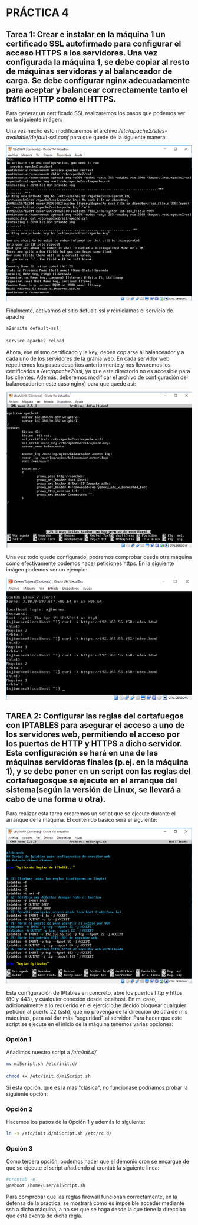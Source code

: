 # PRÁCTICA 4
## Tarea 1: Crear e instalar en la máquina 1 un certificado SSL autofirmado para configurar el acceso HTTPS a los servidores. Una vez configurada la máquina 1, se debe copiar al resto de máquinas servidoras y  al balanceador de carga. Se debe configurar nginx adecuadamente para aceptar y balancear correctamente tanto el tráfico HTTP como el HTTPS. 

Para generar un certificado SSL realizaremos los pasos que podemos ver en la siguiente imágen:

Una vez hecho esto modificaremos el archivo */etc/apache2/sites-available/default-ssl.conf* para que quede de la siguiente manera:

![img1](https://github.com/NonoK32/SWAP1718/blob/master/P4/Captura%20de%20pantalla%20(134).png)


Finalmente, activamos el sitio defualt-ssl y reiniciamos el servicio de apache



```bash
a2ensite default-ssl

service apache2 reload
```
Ahora, ese mismo certificado y la key, deben copiarse al balanceador y a cada uno de los servidores de la granja web.
En cada servidor web repetiremos los pasos descritos anteriormente,y nos llevaremos los certificados a */etc/apache2/ssl*, ya que este directorio no es accesible para los clientes.
Además, deberemos modificar el archivo de configuración del balanceador(en este caso nginx) para que quede así:

![img2](https://github.com/NonoK32/SWAP1718/blob/master/P4/Captura%20de%20pantalla%20(138).png)

Una vez todo quede configurado, podremos comprobar desde otra máquina cómo efectivamente podemos hacer peticiones https. En la siguiente imágen podemos ver un ejemplo:

![img3](https://github.com/NonoK32/SWAP1718/blob/master/P4/Captura%20de%20pantalla%20(139).png)


## TAREA 2: Configurar las reglas del cortafuegos con IPTABLES para asegurar el acceso a uno de los servidores web, permitiendo el acceso por los puertos de HTTP y HTTPS a dicho servidor. Esta configuración se hará en una de las máquinas servidoras finales (p.ej. en la máquina 1), y se debe poner en un script con las reglas del cortafuegosque se ejecute en el arranque del sistema(según  la versión de Linux, se llevará a cabo de una forma u otra).

Para realizar esta tarea crearemos un script que se ejecute durante el arranque de la máquina. El contenido básico será el siguiente:

![img4](https://github.com/NonoK32/SWAP1718/blob/master/P4/Captura%20de%20pantalla%20(137).png)

Esta configuración de IPtables en concreto, abre los puertos http y https (80 y 443), y cualquier conexión desde localhost. En mi caso, adicionalmente a lo requerido en el ejercicio,he decido bloquear cualquier petición al puerto 22 (ssh), que no provenga de la dirección de otra de mis máquinas, para así dar más "seguridad" al servidor.
Para hacer que este script se ejecute en el inicio de la máquina tenemos varias opciones:
### Opción 1

Añadimos nuestro script a */etc/init.d/* 

```bash
mv miScript.sh /etc/init.d/ 

chmod +x /etc/init.d/miScript.sh
```
Si esta opción, que es la mas "clásica", no funcionase podriamos probar la siguiente opción:

### Opción 2

Hacemos los pasos de la Opción 1 y además lo siguiente:
```bash
ln -s /etc/init.d/miScript.sh /etc/rc.d/
```

### Opción 3
Como tercera opción, podemos hacer que el demonio cron se encargue de que se ejecute el script añadiendo al crontab la siguiente linea:

```bash
#crontab -e 
@reboot /home/user/miScript.sh
```

Para comprobar que las reglas firewall funcionan correctamente, en la defensa de la práctica, se mostrará cómo es imposible acceder mediante ssh a dicha máquina, a no ser que se haga desde la que tiene la dirección que está exenta de dicha regla.
